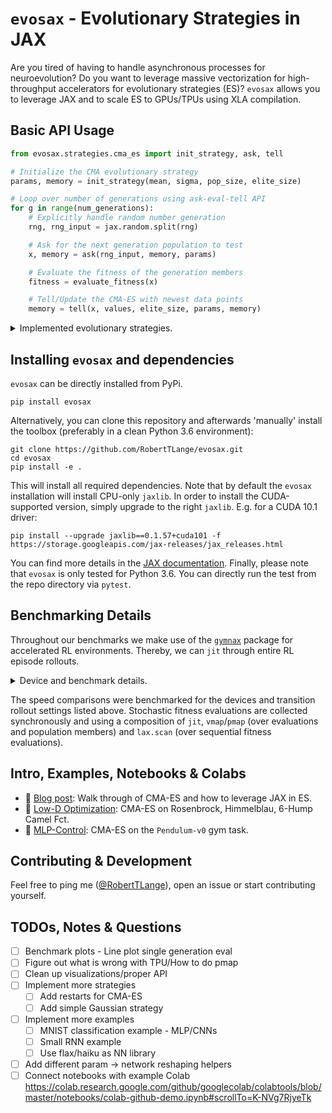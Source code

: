 # `evosax` - Evolutionary Strategies in JAX

Are you tired of having to handle asynchronous processes for neuroevolution? Do you want to leverage massive vectorization for high-throughput accelerators for evolutionary strategies (ES)? `evosax` allows you to leverage JAX and to scale ES to GPUs/TPUs using XLA compilation.

## Basic API Usage

```python
from evosax.strategies.cma_es import init_strategy, ask, tell

# Initialize the CMA evolutionary strategy
params, memory = init_strategy(mean, sigma, pop_size, elite_size)

# Loop over number of generations using ask-eval-tell API
for g in range(num_generations):
    # Explicitly handle random number generation
    rng, rng_input = jax.random.split(rng)

    # Ask for the next generation population to test
    x, memory = ask(rng_input, memory, params)

    # Evaluate the fitness of the generation members
    fitness = evaluate_fitness(x)

    # Tell/Update the CMA-ES with newest data points
    memory = tell(x, values, elite_size, params, memory)
```

<details><summary>
Implemented evolutionary strategies.

</summary>

| Strategy | Reference | Implemented | Source Code | Example |
| --- | --- | --- | --- | --- |
| Classic Control | `Pendulum-v0` | :heavy_check_mark:  | :heavy_check_mark: |
</details>


## Installing `evosax` and dependencies

`evosax` can be directly installed from PyPi.

```
pip install evosax
```

Alternatively, you can clone this repository and afterwards 'manually' install the toolbox (preferably in a clean Python 3.6 environment):

```
git clone https://github.com/RobertTLange/evosax.git
cd evosax
pip install -e .
```

This will install all required dependencies. Note that by default the `evosax` installation will install CPU-only `jaxlib`. In order to install the CUDA-supported version, simply upgrade to the right `jaxlib`. E.g. for a CUDA 10.1 driver:

```
pip install --upgrade jaxlib==0.1.57+cuda101 -f https://storage.googleapis.com/jax-releases/jax_releases.html
```

You can find more details in the [JAX documentation](https://github.com/google/jax#installation). Finally, please note that `evosax` is only tested for Python 3.6. You can directly run the test from the repo directory via `pytest`.

## Benchmarking Details

Throughout our benchmarks we make use of the [`gymnax`](https://github.com/RobertTLange/gymnax) package for accelerated RL environments. Thereby, we can `jit` through entire RL episode rollouts.

<details> <summary>
  Device and benchmark details.

</summary>

| Name | Framework | Description | Device | Steps in Ep. | Number of Ep. |
| --- | --- | --- | --- | --- | --- |
CPU-STEP-GYM | OpenAI gym/NumPy | Single transition |2,7 GHz Intel Core i7| 1 | - |
</details>


The speed comparisons were benchmarked for the devices and transition rollout settings listed above. Stochastic fitness evaluations are collected synchronously and using a composition of `jit`, `vmap`/`pmap` (over evaluations and population members) and `lax.scan` (over sequential fitness evaluations).


## Intro, Examples, Notebooks & Colabs
* :book: [Blog post](https://roberttlange.github.io/posts/2020/12/neuroevolution-in-jax/): Walk through of CMA-ES and how to leverage JAX in ES.
* :notebook: [Low-D Optimization](examples/optimisation_cma_es.ipynb): CMA-ES on Rosenbrock, Himmelblau, 6-Hump Camel Fct.
* :notebook: [MLP-Control](examples/pendulum_cma_es.ipynb): CMA-ES on the `Pendulum-v0` gym task.


## Contributing & Development

Feel free to ping me ([@RobertTLange](https://twitter.com/RobertTLange)), open an issue or start contributing yourself.

## TODOs, Notes & Questions
- [ ] Benchmark plots - Line plot single generation eval
- [ ] Figure out what is wrong with TPU/How to do pmap
- [ ] Clean up visualizations/proper API
- [ ] Implement more strategies
    - [ ] Add restarts for CMA-ES
    - [ ] Add simple Gaussian strategy
- [ ] Implement more examples
    - [ ] MNIST classification example - MLP/CNNs
    - [ ] Small RNN example
    - [ ] Use flax/haiku as NN library
- [ ] Add different param -> network reshaping helpers
- [ ] Connect notebooks with example Colab https://colab.research.google.com/github/googlecolab/colabtools/blob/master/notebooks/colab-github-demo.ipynb#scrollTo=K-NVg7RjyeTk
